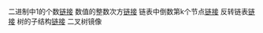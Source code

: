 二进制中1的个数[链接](https://blog.csdn.net/kongmin_123/article/details/82053824)
数值的整数次方[链接](https://blog.csdn.net/u011514810/article/details/52754884?utm_source=blogxgwz5)
链表中倒数第k个节点[链接](https://www.cnblogs.com/edisonchou/p/4769164.html)
反转链表[链接](https://blog.csdn.net/qq_38584262/article/details/82821019)
树的子结构[链接](https://www.cnblogs.com/edisonchou/p/4771939.html)
二叉树镜像